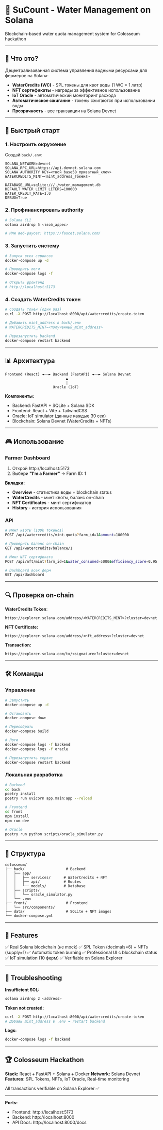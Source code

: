 # 🌊 SuCount - Water Management on Solana

Blockchain-based water quota management system for Colosseum hackathon

---

## 🎯 Что это?

Децентрализованная система управления водными ресурсами для фермеров на Solana:

- **WaterCredits (WC)** - SPL токены для квот воды (1 WC = 1 литр)
- **NFT сертификаты** - награды за эффективное использование
- **IoT Oracle** - автоматический мониторинг расхода
- **Автоматическое сжигание** - токены сжигаются при использовании воды
- **Прозрачность** - все транзакции на Solana Devnet

---

## 🚀 Быстрый старт

### 1. Настроить окружение

Создай `back/.env`:
```env
SOLANA_NETWORK=devnet
SOLANA_RPC_URL=https://api.devnet.solana.com
SOLANA_AUTHORITY_KEY=<твой_base58_приватный_ключ>
WATERCREDITS_MINT=<mint_address_токена>

DATABASE_URL=sqlite:///./water_management.db
DEFAULT_WATER_LIMIT_LITERS=100000
WATER_CREDIT_RATE=1.0
DEBUG=True
```

### 2. Профинансировать authority

```bash
# Solana CLI
solana airdrop 5 <твой_адрес>

# Или веб-фаусет: https://faucet.solana.com/
```

### 3. Запустить систему

```bash
# Запуск всех сервисов
docker-compose up -d

# Проверить логи
docker-compose logs -f

# Открыть фронтенд
# http://localhost:5173
```

### 4. Создать WaterCredits токен

```bash
# Создать токен (один раз)
curl -X POST http://localhost:8000/api/watercredits/create-token

# Добавить mint_address в back/.env
# WATERCREDITS_MINT=<полученный_mint_address>

# Перезапустить backend
docker-compose restart backend
```

---

## 📊 Архитектура

```
Frontend (React) ◄──► Backend (FastAPI) ◄──► Solana Devnet
                            ▲
                            │
                      Oracle (IoT)
```

**Компоненты:**
- Backend: FastAPI + SQLite + Solana SDK
- Frontend: React + Vite + TailwindCSS
- Oracle: IoT simulator (данные каждые 30 сек)
- Blockchain: Solana Devnet (WaterCredits + NFTs)

---

## 🎮 Использование

### Farmer Dashboard

1. Открой http://localhost:5173
2. Выбери **"I'm a Farmer"** → Farm ID: 1

**Вкладки:**
- **Overview** - статистика воды + blockchain status
- **WaterCredits** - минт квоты, баланс on-chain
- **NFT Certificates** - минт сертификатов
- **History** - история использования

### API

```bash
# Минт квоты (100k токенов)
POST /api/watercredits/mint-quota?farm_id=1&amount=100000

# Проверить баланс on-chain
GET /api/watercredits/balance/1

# Минт NFT сертификата
POST /api/nft/mint?farm_id=1&water_consumed=5000&efficiency_score=0.95

# Dashboard всех ферм
GET /api/dashboard
```

---

## 🔍 Проверка on-chain

**WaterCredits Token:**
```
https://explorer.solana.com/address/<WATERCREDITS_MINT>?cluster=devnet
```

**NFT Certificate:**
```
https://explorer.solana.com/address/<nft_address>?cluster=devnet
```

**Transaction:**
```
https://explorer.solana.com/tx/<signature>?cluster=devnet
```

---

## 🛠️ Команды

### Управление

```bash
# Запустить
docker-compose up -d

# Остановить
docker-compose down

# Пересобрать
docker-compose build

# Логи
docker-compose logs -f backend
docker-compose logs -f oracle

# Перезапустить сервис
docker-compose restart backend
```

### Локальная разработка

```bash
# Backend
cd back
poetry install
poetry run uvicorn app.main:app --reload

# Frontend
cd front
npm install
npm run dev

# Oracle
poetry run python scripts/oracle_simulator.py
```

---

## 📁 Структура

```
colosseum/
├── back/                   # Backend
│   ├── app/
│   │   ├── services/      # WaterCredits + NFT
│   │   ├── api/           # Routes
│   │   └── models/        # Database
│   ├── scripts/
│   │   └── oracle_simulator.py
│   └── .env
├── front/                  # Frontend
│   └── src/components/
├── data/                   # SQLite + NFT images
└── docker-compose.yml
```

---

## 🎯 Features

✅ Real Solana blockchain (не mock)
✅ SPL Token (decimals=6) + NFTs (supply=1)
✅ Automatic token burning
✅ Professional UI с blockchain status
✅ IoT simulation (10 ферм)
✅ Verifiable on Solana Explorer

---

## 🐛 Troubleshooting

**Insufficient SOL:**
```bash
solana airdrop 2 <address>
```

**Token not created:**
```bash
curl -X POST http://localhost:8000/api/watercredits/create-token
# Добавь mint_address в .env → restart backend
```

**Logs:**
```bash
docker-compose logs -f backend
```

---

## 🏆 Colosseum Hackathon

**Stack:** React + FastAPI + Solana + Docker
**Network:** Solana Devnet
**Features:** SPL Tokens, NFTs, IoT Oracle, Real-time monitoring

All transactions verifiable on Solana Explorer ✅

---

**Ports:**
- Frontend: http://localhost:5173
- Backend: http://localhost:8000
- API Docs: http://localhost:8000/docs
